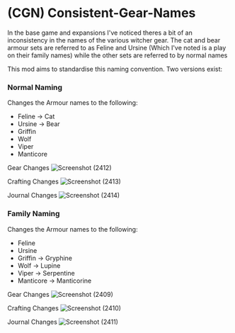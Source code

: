 # (CGN) Consistent-Gear-Names
In the base game and expansions I've noticed theres a bit of an inconsistency in the names of the various witcher gear. The cat and bear armour sets are referred to as Feline and Ursine (Which I've noted is a play on their family names) while the other sets are referred to by normal names

This mod aims to standardise this naming convention. Two versions exist:

### Normal Naming
Changes the Armour names to the following:
- Feline     -> Cat
- Ursine     -> Bear
- Griffin
- Wolf
- Viper
- Manticore

Gear Changes
![Screenshot (2412)](https://user-images.githubusercontent.com/88400328/212999020-66f932ba-dbb2-47c6-876e-dc0625569adf.png)

Crafting Changes
![Screenshot (2413)](https://user-images.githubusercontent.com/88400328/212999080-e2c49499-b308-4169-b401-a7f638d5c012.png)

Journal Changes
![Screenshot (2414)](https://user-images.githubusercontent.com/88400328/212999130-660fd3a3-88bc-4bbb-9718-0c8c3719e395.png)

### Family Naming
Changes the Armour names to the following:
- Feline
- Ursine
- Griffin     -> Gryphine
- Wolf        -> Lupine
- Viper       -> Serpentine
- Manticore   -> Manticorine

Gear Changes
![Screenshot (2409)](https://user-images.githubusercontent.com/88400328/212999206-caeaf032-1b96-4883-b503-bbd1dfee8bbd.png)

Crafting Changes
![Screenshot (2410)](https://user-images.githubusercontent.com/88400328/212999268-8f2cef23-bb19-4252-9c4a-d2b744d26472.png)

Journal Changes
![Screenshot (2411)](https://user-images.githubusercontent.com/88400328/212999313-73fbf50c-d046-42ef-9519-6f53c61632f9.png)
